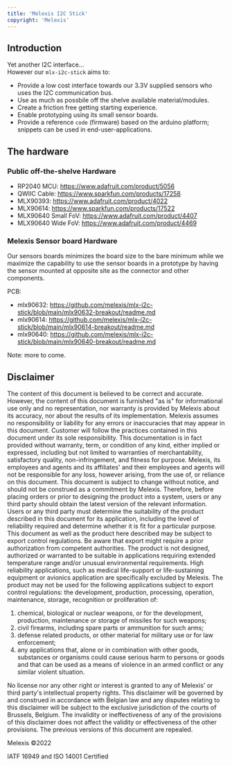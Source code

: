 ```yaml
---
title: 'Melexis I2C Stick'
copyright: 'Melexis'
---
```


## Introduction

Yet another I2C interface...  
However our `mlx-i2c-stick` aims to:  
- Provide a low cost interface towards our 3.3V supplied sensors who uses the I2C communication bus.
- Use as much as possbile off the shelve available material/modules.
- Create a friction free getting starting experience. 
- Enable prototyping using its small sensor boards.
- Provide a reference `code` (firmware) based on the arduino platform; snippets can be used in end-user-applications.


## The hardware

### Public off-the-shelve Hardware

- RP2040 MCU: https://www.adafruit.com/product/5056
- QWIIC Cable: https://www.sparkfun.com/products/17258
- MLX90393: https://www.adafruit.com/product/4022
- MLX90614: https://www.sparkfun.com/products/17522
- MLX90640 Small FoV: https://www.adafruit.com/product/4407
- MLX90640 Wide FoV: https://www.adafruit.com/product/4469

### Melexis Sensor board Hardware

Our sensors boards minimizes the board size to the bare minimum while we maximize the capability to use the sensor boards in a prototype by having the sensor mounted at opposite site as the connector and other components.

PCB:
- mlx90632: https://github.com/melexis/mlx-i2c-stick/blob/main/mlx90632-breakout/readme.md
- mlx90614: https://github.com/melexis/mlx-i2c-stick/blob/main/mlx90614-breakout/readme.md
- mlx90640: https://github.com/melexis/mlx-i2c-stick/blob/main/mlx90640-breakout/readme.md

Note: more to come.


## Disclaimer

<div class="text-light">

The content of this document is believed to be correct and accurate. However, the content of this document is furnished "as is" for informational use only and no representation, nor warranty is provided by Melexis about its accuracy, nor about the results of its implementation. Melexis assumes no responsibility or liability for any errors or inaccuracies that may appear in this document. Customer will follow the practices contained in this document under its sole responsibility. This documentation is in fact provided without warranty, term, or condition of any kind, either implied or expressed, including but not limited to warranties of merchantability, satisfactory quality, non-infringement, and fitness for purpose. Melexis, its employees and agents and its affiliates' and their employees and agents will not be responsible for any loss, however arising, from the use of, or reliance on this document.
This document is subject to change without notice, and should not be construed as a commitment by Melexis. Therefore, before placing orders or prior to designing the product into a system, users or any third party should obtain the latest version of the relevant information.
Users or any third party must determine the suitability of the product described in this document for its application, including the level of reliability required and determine whether it is fit for a particular purpose.
This document as well as the product here described may be subject to export control regulations. Be aware that export might require a prior authorization from competent authorities. The product is not designed, authorized or warranted to be suitable in applications requiring extended temperature range and/or unusual environmental requirements. High reliability applications, such as medical life-support or life-sustaining equipment or avionics application are specifically excluded by Melexis. The product may not be used for the following applications subject to export control regulations: the development, production, processing, operation, maintenance, storage, recognition or proliferation of:
1. chemical, biological or nuclear weapons, or for the development, production, maintenance or storage of missiles for such weapons;
2. civil firearms, including spare parts or ammunition for such arms;
3. defense related products, or other material for military use or for law enforcement;
4. any applications that, alone or in combination with other goods, substances or organisms could cause serious harm to persons or goods and that can be used as a means of violence in an armed conflict or any similar violent situation.
 
No license nor any other right or interest is granted to any of Melexis' or third party's intellectual property rights.
This disclaimer will be governed by and construed in accordance with Belgian law and any disputes relating to this disclaimer will be subject to the exclusive jurisdiction of the courts of Brussels, Belgium.
The invalidity or ineffectiveness of any of the provisions of this disclaimer does not affect the validity or effectiveness of the other provisions. The previous versions of this document are repealed.  
</div>

Melexis ©2022

IATF 16949 and ISO 14001 Certified
